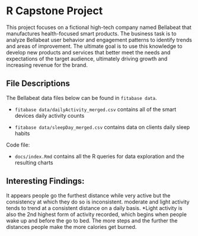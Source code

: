 # R Capstone Project
This project focuses on a fictional high-tech company named Bellabeat that manufactures health-focused smart products. The business task is to analyze Bellabeat user behavior and engagement patterns to identify trends and areas of improvement. The ultimate goal is to use this knowledge to develop new products and services that better meet the needs and expectations of the target audience, ultimately driving growth and increasing revenue for the brand.

## File Descriptions
The Bellabeat data files below can be found in `fitabase data`. <br>
- `fitabase data/dailyActivity_merged.csv` contains all of the smart devices daily activity counts

- `fitabase data/sleepDay_merged.csv` contains data on clients daily sleep habits

Code file:
- `docs/index.Rmd` contains all the R queries for data exploration and the resulting charts 

## Interesting Findings:

It appears people go the furthest distance while very active but the consistency at which they do so is inconsistent. moderate and light activity tends to trend at a consistent distance on a daily basis. *Light activity is also the 2nd highest form of activity recorded, which begins when people wake up and before the go to bed. The more steps and the further the distances people make the more calories get burned.


